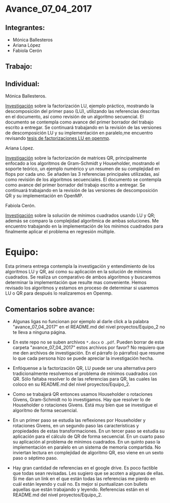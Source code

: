 # Avance_07_04_2017

## Integrantes: 
* Mónica Ballesteros 
* Ariana López 
* Fabiola Cerón


## Trabajo:

## Individual: 

Mónica Ballesteros. 

[Investigación](https://github.com/ITAM-DS/analisis-numerico-computo-cientifico/MNO/proyecto_final/MNO_2017/proyectos/equipo_2/avance_07_04_2017/LU.docx) sobre la factorización LU, ejemplo práctico, mostrando la descomposición del primer paso (LU), utilizando las referencias descritas en el documento, así como revisión de un algoritmo secuencial. El documento se contempla como avance del primer borrador del trabajo escrito a entregar. Se continuará trabajando en la revisión de las versiones de descomposición LU y su implementación en paralelo,me encuentro revisando [tesis de factorizaciones LU en openmp](https://www.upv.es/titulaciones/MUCPD/).

Ariana López. 

[Investigación](https://github.com/ITAM-DS/analisis-numerico-computo-cientifico/MNO/proyecto_final/MNO_2017/proyectos/equipo_2/avance_07_04_2017/QR.gdoc) sobre la factorización de matrices QR, principalmente enfocado a los algoritmos de Gram-Schmidt y Householder, mostrando el soporte teórico, un ejemplo numérico y un resumen de su complejidad en flops por cada uno. Se añaden las 3 referencias principales utilizadas, así como revisión de los algoritmos secuenciales. El documento se contempla como avance del primer borrador del trabajo escrito a entregar. Se continuará trabajando en la revisión de las versiones de descomposición QR y su implementación en OpenMP.

Fabiola Cerón. 

[Investigación](https://github.com/ITAM-DS/analisis-numerico-computo-cientifico/MNO/proyecto_final/MNO_2017/proyectos/equipo_2/avance_07_04_2017/LU_QR_MC.docx) sobre la solución de mínimos cuadrados usando LU y QR; además se comparo la complejidad algorítmica de ambas soluciones. Me encuentro trabajando en la implementación de los mínimos cuadrados para finalmente aplicar el problema en regresión múltiple.


# Equipo:

Esta primera entrega contempla la investigación y entendimiento de los algoritmos LU y QR, así como su aplicación en la solución de mínimos cuadrados. Se realiza un comparativo de ambos algoritmos y buscaremos determinar la implementación que resulte mas conveniente. Hemos revisado los algoritmos y estamos en proceso de determinar si usaremos LU o QR para después lo realizaremos en Openmp.

## Comentarios sobre avance:

* Algunas ligas no funcionan por ejemplo al darle click a la palabra "avance_07_04_2017" en el README.md del nivel proyectos/Equipo_2 no te lleva a ninguna página. 

* En este repo no se suben archivos `*.docx` o `.pdf`. Pueden borrar de esta carpeta "avance_07_04_2017" estos archivos por favor? No requiero que me den archivos de investigación. En el párrafo (o párrafos) que resume lo que cada persona hizo se puede apreciar la investigación hecha.

* Enfóquense a la factorización QR, LU puede ser una alternativa pero tradicionalmente resolvemos el problema de mínimos cuadrados con QR. Sólo faltaba resolver lo de las referencias para QR, las cuales las coloco en su README.md del nivel proyectos/Equipo_2.

* Como se trabajará QR entonces usamos Householder o rotaciones Givens, Gram-Schmidt no lo investigamos. Hay que resolver lo de Householder o rotaciones Givens. Está muy bien que se investigue el algoritmo de forma secuencial.

* En un primer paso se estudia las reflexiones por Householder y rotaciones Givens, en un segundo paso las características y propiedades de estas transformaciones. En un tercer paso se estudia su aplicación para el cálculo de QR de forma secuencial. En un cuarto paso su aplicación al problema de mínimos cuadrados. En un quinto paso la implementación en paralelo en un sistema de memoria compartida. No inviertan lectura en complejidad de algoritmo QR, eso viene en un sexto paso o séptimo paso.

* Hay gran cantidad de referencias en el google drive. Es poco factible que todas sean revisadas. Les sugiero que se acoten a algunas de ellas. Si me dan un link en el que están todas las referencias me pierdo en cuál están leyendo y cuál no. Es mejor si puntualizan con bullets aquellas que están trabajando y leyendo. Referencias están en el README.md del nivel proyectos/Equipo_2.


